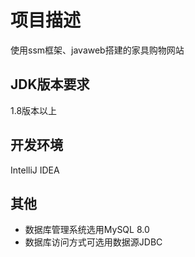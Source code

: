 # 项目描述
使用ssm框架、javaweb搭建的家具购物网站

## JDK版本要求
1.8版本以上

## 开发环境
IntelliJ IDEA

## 其他
- 数据库管理系统选用MySQL 8.0
- 数据库访问方式可选用数据源JDBC
